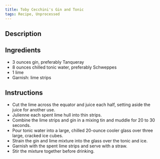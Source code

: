 ```yaml
---
title: Toby Cecchini's Gin and Tonic
tags: Recipe, Unprocessed
---
```

## Description

## Ingredients
- 3 ounces gin, preferably Tanqueray
- 8 ounces chilled tonic water, preferably Schweppes
- 1 lime
- Garnish: lime strips
## Instructions
- Cut the lime across the equator and juice each half, setting aside the juice for another use.
- Julienne each spent lime hull into thin strips.
- Combine the lime strips and gin in a mixing tin and muddle for 20 to 30 seconds.
- Pour tonic water into a large, chilled 20-ounce cooler glass over three large, cracked ice cubes.
- Strain the gin and lime mixture into the glass over the tonic and ice.
- Garnish with the spent lime strips and serve with a straw.
- Stir the mixture together before drinking.

